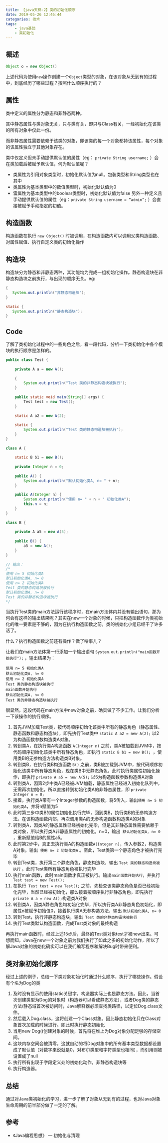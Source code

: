 ```yaml
---
title: 【java天梯-2】类的初始化顺序
date: 2019-05-26 12:46:44
categories: 技术
tags: 
    - java基础
    - 类初始化
---
```


## 概述
```java
Object o = new Object()
```
上述代码为使用`new`操作创建一个`Object`类型的对象，在该对象从无到有的过程中，到底经历了哪些过程？按照什么顺序执行的？

## 属性
类中定义的属性分为静态和非静态两种。

其中静态属性与类对象无关，只与类有关，即只与Class有关，一经初始化在该类的所有对象中仅此一份。

而非静态属性需要依赖于该类的对象，即该类的每一个对象都持该属性，每个对象的该属性独立于其他对象存在。

类中仅定义但未手动提供默认值的属性（eg： `private String username;` ）会在类加载后被赋予默认值，何为默认值呢？

- 类属性为引用对象类型时，初始化默认值为null。包装类型和String类型也在其中
- 类属性为基本类型中的数值类型时，初始化默认值为0
- 雷属性为基本类型中的boolear类型时，初始化默认值为false
另外一种定义且手动提供默认值的属性（eg：`private String username = “admin”;` ）会直接被赋予手动指定的初值。

## 构造函数
构造函数在执行 `new Object()` 时被调用，在构造函数内可以调用父类构造函数、对属性赋值、执行自定义类的初始化操作

## 构造块
构造块分为静态和非静态两种，其功能均为完成一组初始化操作。静态构造块在非静态构造块之前执行，与出现的顺序无关。eg:
```java
{
   System.out.println("非静态构造块");
}
 
static {
   System.out.println("静态构造块");
}
```
## Code
了解了类初始化过程中的一些角色之后，看一段代码，分析一下类初始化中各个模块的执行顺序是怎样的。
```java
public class Test {
 
    private A a = new A();
 
    {
        System.out.println("Test 类的非静态构造块被执行");
    }
 
    public static void main(String[] args) {
        Test test = new Test();
    }
 
    static A a2 = new A(2);
 
    static {
        System.out.println("Test 类的静态构造块被执行");
    }
}
 
class A {
 
    static B b1 = new B();
 
    private Integer n = 0;
 
    public A() {
        System.out.println("默认初始化类A, n= " + n);
    }
 
    public A(Integer n) {
        System.out.println("使用 n= " + n + " 初始化类A");
        this.n = n;
    }
}
 
class B {
 
    private A a5 = new A(5);
 
    public B() {
        a5 = new A();
    }
}
 
// 输出：
/*
使用 n= 5 初始化类A
默认初始化类A, n= 0
使用 n= 2 初始化类A
Test 类的静态构造块被执行
默认初始化类A, n= 0
Test 类的非静态构造块被执行
*/
```
当执行Test类的main方法运行该程序时，在main方法体内并没有输出语句，那为何会有这样的输出结果呢？其实在new一个对象的时候，只把构造函数作为类初始化的唯一要素是不够的，因为在执行构造函数之前，类的初始化小组已经干了许多活了。

什么？执行构造函数之前还有操作？做了啥事儿？

让我们在main方法体第一行添加一个输出语句 `System.out.println("main函数开始执行");` ，输出结果为：

```
使用 n= 5 初始化类A
默认初始化类A, n= 0
使用 n= 2 初始化类A
Test 类的静态构造块被执行
main函数开始执行
默认初始化类A, n= 0
Test 类的非静态构造块被执行
```

很显然，这段代码在main方法中new对象之前，确实做了不少工作。让我们分析一下该操作的执行顺序。

1. 首先JVM加载Test类，按代码顺序初始化该类中所有的静态角色（静态属性、静态函数和静态构造块），即先执行Test类中  `static A a2 = new A(2);` 以2为构造函数参数构造类A对象。
2. 转到类A，在执行类A构造函数 `A(Integer n)` 之前，类A被加载到JVM中，按代码顺序初始化该类中所有静态角色，即执行 `static B b1 = new B(); `，使用类B的无参构造方法构造类B对象。
3. 转到类B，在执行类B构造函数 `B()` 之前，类B被加载到JVM中，按代码顺序初始化该类中所有静态角色，现在类B中无静态角色，此时执行类属性初始化操作，即执行 `private A a5 = new A(5);` 以5为构造函数参数构造类A对象
4. 转到类A，因第2步中类A已经被JVM加载，静态属性已经进入初始化队列中，无需再次初始化，所以直接转到初始化类A的非静态属性，即 `private Integer n = 0;`
5. 接着，执行类A带有一个Integer参数的构造函数，将5传入，输出` 使用 n= 5 初始化类A `，并将n赋值为5
6. 此时第三步中类B的属性初始化执行完毕，回到类B，执行类B的无参构造方法。在该构造函数内部，再次调用类A的无参构造函数构造类A的对象
7. 转到类A，因类A的静态属性已经初始化完毕，但是其非静态属性需要依赖于类对象，所以执行类A非静态属性的初始化，n=0，输出` 默认初始化类A, n= 0` ，重新赋值给B的属性a5。
8. 此时第2步中，真正去执行类A的构造函数` A(Integer n) `，传入参数2，构造类A对象。输出` 使用 n= 2 初始化类A` 。至此，Test类第一个静态角色才被执行完毕
9. 转到Test类，执行第二个静态角色，静态构造块，输出 `Test 类的静态构造块被执行` 。此时Test类所有静态角色被执行完毕
10. 执行main函数，此时main函数才真正被执行。输出` main函数开始执行 `，并执行` Test test = new Test();`
11. 在执行` Test test = new Test();` 之前，先检查该类静态角色是否已经初始化完毕，当然已经被初始化，那么接着按顺序执行非静态角色，即先执行` private A a = new A(); `构造类A对象
12. 转到类A，因类A静态角色均初始化完毕，所以执行类A非静态角色初始化，即属性n被赋予初始值0，接着执行类A无参构造方法，输出 `默认初始化类A, n= 0`
13. 转到Test，执行非静态构造块，输出` Test 类的非静态构造块被执行`
14. 执行Test类默认构造函数，完成Test类对象的最终构造

再执行main函数时，经过上述15步后，最终的Test类对象test才被new出来。可想而知，Java在new一个对象之前为我们执行了如此之多的初始化动作，所以了解Java对象的初始化确实可以在我们编写程序和解决Bug时带来便利。

## 类对象初始化顺序

经过上述的例子，总结一下类对象初始化时通过什么顺序，执行了哪些操作。假设有个名为Dog的类

1. 及时没有显示的使用static关键字，构造器实际上也是静态方法。因此，当首次创建类型为Dog的对象时（构造器可以看成静态方法），或者Dog类的静态方法/静态域首次被访问时，Java解释器必须查找类路径，以定位Dog.class文件。
2. 然后载入Dog.class，这将创建一个Class对象。因此静态初始化只在Class对象首次加载的时候进行。即此时执行静态初始化
3. 当用new Dog()创建对象的时候，首先将在堆上为Dog对象分配足够的存储空间。
4. 这块内存空间会被清零，这就自动的将Dog对象中的所有基本类型数据都设置成了默认值（对数字来说就是0，对布尔类型和字符类型也相同），而引用则被设置成了null
5. 执行所有出现于字段定义处的初始化动作，非静态构造块等
6. 执行构造器。

## 总结
通过对Java类初始化的学习，进一步了解了对象从无到有的过程，也对Java对象生命周期的前半部分做了一定的了解。

## 参考
- 《Java编程思想》 — 初始化与清理
